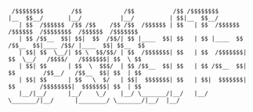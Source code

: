 ```
 /$$$$$$$$        /$$            /$$           /$$ /$$$$$$$$                                               
|__  $$__/       |__/           |__/          | $$|__  $$__/                                               
   | $$  /$$$$$$  /$$ /$$    /$$ /$$  /$$$$$$ | $$   | $$  /$$$$$$   /$$$$$$  /$$$$$$$$  /$$$$$$  /$$$$$$$ 
   | $$ /$$__  $$| $$|  $$  /$$/| $$ |____  $$| $$   | $$ |____  $$ /$$__  $$|____ /$$/ |____  $$| $$__  $$
   | $$| $$  \__/| $$ \  $$/$$/ | $$  /$$$$$$$| $$   | $$  /$$$$$$$| $$  \__/   /$$$$/   /$$$$$$$| $$  \ $$
   | $$| $$      | $$  \  $$$/  | $$ /$$__  $$| $$   | $$ /$$__  $$| $$        /$$__/   /$$__  $$| $$  | $$
   | $$| $$      | $$   \  $/   | $$|  $$$$$$$| $$   | $$|  $$$$$$$| $$       /$$$$$$$$|  $$$$$$$| $$  | $$
   |__/|__/      |__/    \_/    |__/ \_______/|__/   |__/ \_______/|__/      |________/ \_______/|__/  |__/
```
                                                                                                           
                                                                                                           
                                                                                                           

